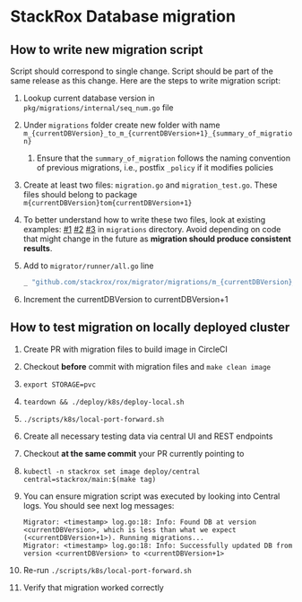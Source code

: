 # StackRox Database migration

## How to write new migration script

Script should correspond to single change. Script should be part of the same release as this change.
Here are the steps to write migration script:

1. Lookup current database version in `pkg/migrations/internal/seq_num.go` file
2. Under `migrations` folder create new folder with name
`m_{currentDBVersion}_to_m_{currentDBVersion+1}_{summary_of_migration}`
    1. Ensure that the `summary_of_migration` follows the naming convention of previous migrations, i.e., postfix `_policy` if it modifies policies
3. Create at least two files: `migration.go` and `migration_test.go`. These files should belong to package `m{currentDBVersion}tom{currentDBVersion+1}`
4. To better understand how to write these two files, look at existing examples: [#1](https://github.com/stackrox/rox/pull/8609) [#2](https://github.com/stackrox/rox/pull/7581) [#3](https://github.com/stackrox/rox/pull/7921) in `migrations` directory. Avoid depending on code that might change in the future as **migration should produce consistent results**.
5. Add to `migrator/runner/all.go` line

    ```go
    _ "github.com/stackrox/rox/migrator/migrations/m_{currentDBVersion}_to_m_{currentDBVersion+1}_{summary_of_migration}"
    ```

6. Increment the currentDBVersion to currentDBVersion+1

## How to test migration on locally deployed cluster

1. Create PR with migration files to build image in CircleCI
2. Checkout **before** commit with migration files and `make clean image`
3. `export STORAGE=pvc`
4. `teardown && ./deploy/k8s/deploy-local.sh`
5. `./scripts/k8s/local-port-forward.sh`
6. Create all necessary testing data via central UI and REST endpoints
7. Checkout **at the same commit** your PR currently pointing to
8. `kubectl -n stackrox set image deploy/central central=stackrox/main:$(make tag)`
9. You can ensure migration script was executed by looking into Central logs. You should see next log messages:

    ```bigquery
    Migrator: <timestamp> log.go:18: Info: Found DB at version <currentDBVersion>, which is less than what we expect (<currentDBVersion+1>). Running migrations...
    Migrator: <timestamp> log.go:18: Info: Successfully updated DB from version <currentDBVersion> to <currentDBVersion+1>
    ```

10. Re-run `./scripts/k8s/local-port-forward.sh`
11. Verify that migration worked correctly
